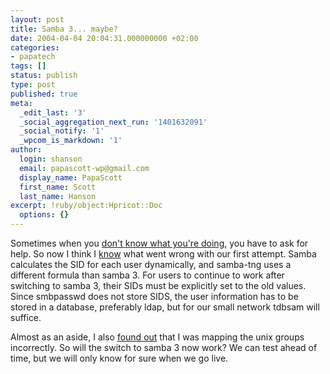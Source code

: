 ```yaml
---
layout: post
title: Samba 3... maybe?
date: 2004-04-04 20:04:31.000000000 +02:00
categories:
- papatech
tags: []
status: publish
type: post
published: true
meta:
  _edit_last: '3'
  _social_aggregation_next_run: '1401632091'
  _social_notify: '1'
  _wpcom_is_markdown: '1'
author:
  login: shanson
  email: papascott-wp@gmail.com
  display_name: PapaScott
  first_name: Scott
  last_name: Hanson
excerpt: !ruby/object:Hpricot::Doc
  options: {}
---
```

<p>Sometimes when you <a title="PapaScott: Samba 3... not!" href="http://www.papascott.de/2004/03/30/2955.php">don't know what you're doing</a>, you have to ask for help. So now I think I <a title="[Samba] PDC migration from samba-tng to samba 3" href="http://lists.samba.org/archive/samba/2004-April/083728.html">know</a> what went wrong with our first attempt. Samba calculates the SID for each user dynamically, and samba-tng uses a different formula than samba 3. For users to continue to work after switching to samba 3, their SIDs must be explicitly set to the old values. Since smbpasswd does not store SIDS, the user information has to be stored in a database, preferably ldap, but for our small network tdbsam will suffice.</p>
<p>Almost as an aside, I also <a title="[Samba] Re: Group mapping: several unix groups to one Windows group?" href="http://lists.samba.org/archive/samba/2004-April/083765.html">found out</a> that I was mapping the unix groups incorrectly. So will the switch to samba 3 now work? We can test ahead of time, but we will only know for sure when we go live.</p>
